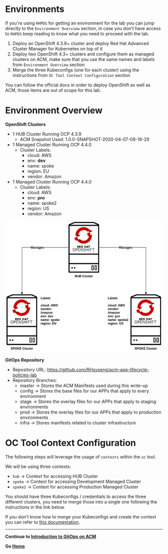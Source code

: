 # Environments

If you're using `RHPDS` for getting an environment for the lab you can jump directly to the `Environment Overview` section, in case you don't have access to `RHPDS` keep reading to know what you need to proceed with the lab.

1. Deploy an OpenShift 4.3.9+ cluster and deploy Red Hat Advanced Cluster Manager for Kubernetes on top of it
2. Deploy two OpenShift 4.3+ clusters and configure them as managed clusters on ACM, make sure that you use the same names and labels from `Environment Overview` section
3. Merge the three Kubeconfigs (one for each cluster) using the instructions from `OC Tool Context Configuration` section

You can follow the official docs in order to deploy OpenShift as well as ACM, those items are out of scope for this lab.

# Environment Overview

**OpenShift Clusters**

* 1 HUB Cluster Running OCP 4.3.9
  * ACM Snapshot Used: 1.0.0-SNAPSHOT-2020-04-07-08-16-29
* 1 Managed Cluster Running OCP 4.4.0
  * Cluster Labels: 
    * cloud: AWS
    * env: **dev**
    * name: spoke
    * region: EU
    * vendor: Amazon
* 1 Managed Cluster Running OCP 4.4.0
  * Cluster Labels: 
    * cloud: AWS
    * env: **pro**
    * name: spoke2
    * region: US
    * vendor: Amazon

![ACM Env Overview](assets/acm-env.png)

**GitOps Repository**

* Repository URL: https://github.com/RHsyseng/acm-app-lifecycle-policies-lab
* Repository Branches:
  * master -> Stores the ACM Manifests used during this write-up
  * config -> Stores the base files for our APPs that apply to every environment
  * stage  -> Stores the overlay files for our APPs that apply to staging environments
  * prod   -> Stores the overlay files for our APPs that apply to production environments
  * infra  -> Stores manifests related to cluster infrastructure

# OC Tool Context Configuration

The following steps will leverage the usage of `contexts` within the `oc` tool.

We will be using three contexts:

* `hub`    -> Context for accessing HUB Cluster 
* `spoke`  -> Context for accessing Development Managed Cluster
* `spoke2` -> Context for accessing Production Managed Cluster

You should have three Kubeconfigs / credentials to access the three different clusters, you need to merge those into a single one following the instructions in the link below.

If you don't know how to merge your Kubeconfigs and create the context you can refer to [this documentation](https://openshift.tips/oc/#merge-multiple-kubeconfigs).

---

**Continue to [Introduction to GitOps on ACM](./01_introduction_to_gitops.md)**

**Go [Home](./README.md)**